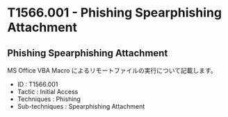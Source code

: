 # T1566.001 - Phishing Spearphishing Attachment

Phishing Spearphishing Attachment
-------------

MS Office VBA Macro によるリモートファイルの実行について記載します。

- ID             : T1566.001
- Tactic         : Initial Access
- Techniques     : Phishing
- Sub-techniques : Spearphishing Attachment
